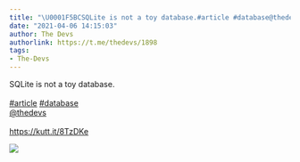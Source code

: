 ```yaml
---
title: "\U0001F5BCSQLite is not a toy database.#article #database@thedevshttps://kutt.it/8TzDKe"
date: "2021-04-06 14:15:03"
author: The Devs
authorlink: https://t.me/thedevs/1898
tags:
- The-Devs
---
```

<p>SQLite is not a toy database.<br><br><a href="https://t.me/thedevs/1898?q=%23article">#article</a> <a href="https://t.me/thedevs/1898?q=%23database">#database</a><br><a href="https://t.me/thedevs" target="_blank">@thedevs</a><br><br><a href="https://kutt.it/8TzDKe" target="_blank" rel="noopener">https://kutt.it/8TzDKe</a></p><img src="https://cdn4.telesco.pe/file/iWz9fZdObZqzk9Y_pVs-W_R81y_UnRRABoW8sNa-2vFjxa84oJTYPDhD78b4T7sd35tgBBHpIZuYEWdZXCARAiRymtYkbR653_eaSTeJBjkMTd_3D4C4D7KsvcnWACErkQ4W1TVplM2mT4kEQmiwEnB98snGWBfOnx0pPEgExYHrrjFQz0ZIWhVVWPuGF55aS48oc1X4OWfn5eHFp3OOm6mVU5AjCtuJpeh-uA4DXv_H8HyRVOOjw9bNKZW9Mcn0y-A_ijsvwC6SdkFh_rc5DFvFWa3KSGoAr0C0nLlvFlN2fWII1khdXF71oFj93-g692lkMM2OMpUJbwsbqQlWlA.jpg" referrerpolicy="no-referrer">